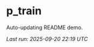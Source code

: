 # p_train

Auto-updating README demo.

<!--START_SECTION:status-->
_Last run: 2025-09-20 22:19 UTC_
<!--END_SECTION:status-->







































































































































































































































































































































































































































































































































































































































































